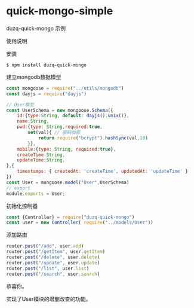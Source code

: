 # quick-mongo-simple
duzq-quick-mongo 示例

使用说明

安装

`$ npm install duzq-quick-mongo`

建立mongodb数据模型

```js
const mongoose = require("../utils/mongodb")
const dayjs = require("dayjs")

// User模型
const UserSchema = new mongoose.Schema({
    id:{type:String, default: dayjs().unix()},
    name:String,
    pwd:{type: String,required:true,
        set(val){ // 密码加密
            return require("bcrypt").hashSync(val,10)
        }},
    mobile:{type: String, required:true},
    createTime:String,
    updateTime:String,
},{
    timestamps: { createdAt: 'createTime', updatedAt: 'updateTime' }
})
const User = mongoose.model("User",UserSchema)
// export
module.exports = User;
```

初始化控制器

```js
const {Controller} = require("duzq-quick-mongo")
const user = new Controller( require("../models/User"))
```

添加路由

```js
router.post("/add", user.add)
router.post("/getItem", user.getItem)
router.post("/delete", user.delete)
router.post("/update", user.update)
router.post("/list", user.list)
router.post("/search", user.search)
```

恭喜你。

实现了User模块的增删改查的功能。